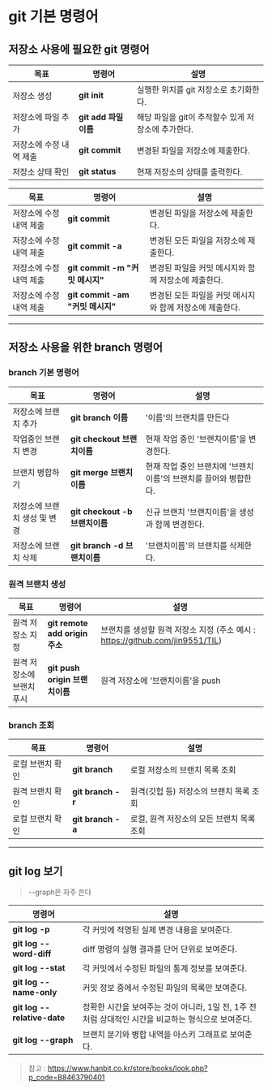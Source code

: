 # git 기본 명령어 


## 저장소 사용에 필요한 git 명령어


| 목표            | 명령어 | 설명                               |
|---------------|-----|----------------------------------|
| 저장소 생성        |   **git init**  | 실행한 위치를 git 저장소로 초기화한다.          |
| 저장소에 파일 추가    |   **git add 파일이름**  | 해당 파일을 git이  추적할수 있게 저장소에 추가한다. |
| 저장소에 수정 내역 제출 |  **git commit**   | 변경된 파일을 저장소에 제출한다.             |
| 저장소 상태 확인     |  **git status**   | 현재 저장소의 상태를 출력한다.                |


| 목표            | 명령어 | 설명                               |
|---------------|-----|----------------------------------|
| 저장소에 수정 내역 제출 |  **git commit**   | 변경된 파일을 저장소에 제출한다.             |
| 저장소에 수정 내역 제출 |  **git commit -a**   | 변경된 모든 파일을 저장소에 제출한다.             |
| 저장소에 수정 내역 제출 |  **git commit -m "커밋 메시지"**   | 변경된 파일을 커밋 메시지와 함께 저장소에 제출한다.   |
| 저장소에 수정 내역 제출 |  **git commit -am "커밋 메시지"**   | 변경된 모든 파일을 커밋 메시지와 함께 저장소에 제출한다.   |


* * *


## 저장소 사용을 위한 branch 명령어


### branch 기본 명령어


| 목표            | 명령어 | 설명                               |
|---------------|-----|----------------------------------|
| 저장소에 브랜치 추가        |   **git branch 이름**  | '이름'의 브랜치를 만든다          |
| 작업중인 브랜치 변경    |   **git checkout 브랜치이름**  | 현재 작업 중인 '브랜치이름'을 변경한다. |
| 브랜치 병합하기 |  **git merge 브랜치이름**   | 현재 작업 중인 브랜치에 '브랜치이름'의 브랜치를 끌어와 병합한다.  |
| 저장소에 브랜치 생성 및 변경    |   **git checkout -b 브랜치이름**  | 신규 브랜치 '브랜치이름'을 생성과 함께 변경한다. |
| 저장소에 브랜치 삭제    |   **git branch -d 브랜치이름**  | '브랜치이름'의 브랜치를 삭제한다. |


### 원격 브랜치 생성


| 목표            | 명령어 | 설명                               |
|---------------|-----|----------------------------------|
| 원격 저장소 지정        |   **git remote add origin 주소**  | 브랜치를 생성할 원격 저장소 지정 (주소 예시 : https://github.com/jin9551/TIL)          |
| 원격 저장소에 브랜치 푸시        |   **git push origin 브랜치이름**  | 원격 저장소에 '브랜치이름'을 push         |



### branch 조회

| 목표            | 명령어 | 설명                               |
|---------------|-----|----------------------------------|
| 로컬 브랜치 확인        |   **git branch**  | 로컬 저장소의 브랜치 목록 조회          |
| 원격 브랜치 확인        |   **git branch -r**  | 원격(깃헙 등) 저장소의 브랜치 목록 조회          |
| 로컬 브랜치 확인        |   **git branch -a**  | 로컬, 원격 저장소의 모든 브랜치 목록 조회          |



* * *


## git log 보기

> --graph은 자주 쓴다

| 명령어 | 설명                               |
|-------|-----------------------------------|
|  **git log -p**  | 각 커밋에 적영된 실제 변경 내용을 보여준다.          |
|  **git log --word-diff**  | diff 명령의 실행 결과를 단어 단위로 보여준다.          |
|  **git log --stat**  | 각 커밋에서 수정된 파일의 통계 정보를 보여준다.          |
|  **git log --name-only**  | 커밋 정보 중에서 수정된 파일의 목록만 보여준다.          |
|  **git log --relative-date**  | 정확한 시간을 보여주는 것이 아니라, 1일 전, 1주 전처럼 상대적인 시간을 비교하는 형식으로 보여준다.          |
|  **git log --graph**  | 브랜치 분기와 병합 내역을 아스키 그래프로 보여준다.          |



> 참고 : https://www.hanbit.co.kr/store/books/look.php?p_code=B8463790401





